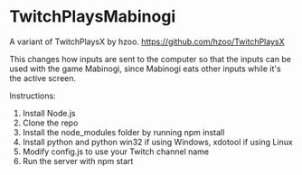 # TwitchPlaysMabinogi

A variant of TwitchPlaysX by hzoo. https://github.com/hzoo/TwitchPlaysX

This changes how inputs are sent to the computer so that the inputs can be used with the game Mabinogi, since Mabinogi eats other inputs while it's the active screen.

Instructions:

1. Install Node.js
2. Clone the repo
3. Install the node_modules folder by running npm install
4. Install python and python win32 if using Windows, xdotool if using Linux
5. Modify config.js to use your Twitch channel name
6. Run the server with npm start
